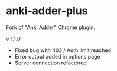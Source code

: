 # anki-adder-plus
Fork of "Anki Adder" Chrome plugin.

v 1.1.0
* Fixed bug with 403 / Auth limit reached
* Error output added in options page
* Server connection refactored

